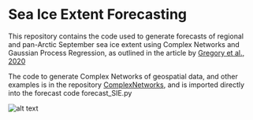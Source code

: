 # Sea Ice Extent Forecasting
This repository contains the code used to generate forecasts of regional and pan-Arctic September sea ice extent using Complex Networks and Gaussian Process Regression, as outlined in the article by [Gregory et al., 2020](https://discovery.ucl.ac.uk/id/eprint/10091542/1/Gregory_wafd190107.pdf)

The code to generate Complex Networks of geospatial data, and other examples is in the repository [ComplexNetworks](https://github.com/William-gregory/ComplexNetworks/), and is imported directly into the forecast code forecast_SIE.py

![alt text](https://github.com/William-gregory/SeaIceExtentForecasting/blob/master/images/PA_forecasts.png)
